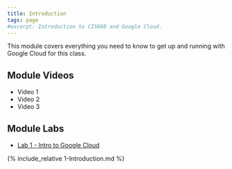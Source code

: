 ```yaml
---
title: Introduction
tags: page
#excerpt: Introduction to CIS680 and Google Cloud.
---  
```


This module covers everything you need to know to get up and running with Google Cloud for this class.

<h2>Module Videos</h2>
<ul>
  <li>Video 1</li>
  <li>Video 2</li>
  <li>Video 3</li>
</ul>

<h2>Module Labs</h2>
<ul>
  <li><a href="https://efredericks.github.io/CloudAppsDev/codelabs/CIS680-Lab1-Setup" target="_blank">Lab 1 - Intro to Google Cloud</a></li>
</ul>

<!--more-->

{% include_relative 1-Introduction.md %}

